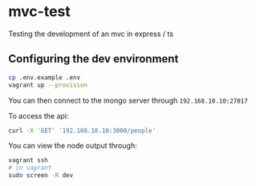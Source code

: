 # mvc-test

Testing the development of an mvc in express / ts

## Configuring the dev environment

```bash
cp .env.example .env
vagrant up --provision
```

You can then connect to the mongo server through `192.168.10.10:27017`

To access the api:

```bash
curl -X 'GET' '192.168.10.10:3000/people'
```

You can view the node output through:

```bash
vagrant ssh
# in vagrant
sudo screen -R dev
```